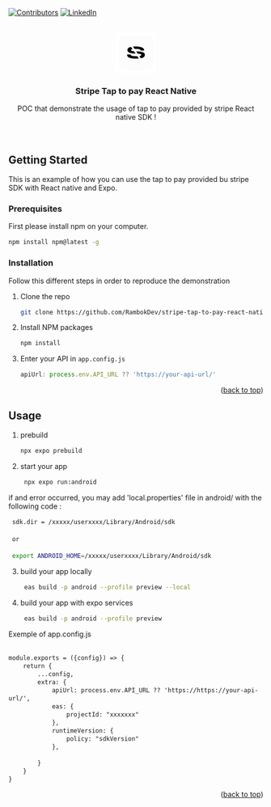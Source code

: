 
[![Contributors][contributors-shield]][contributors-url]
[![LinkedIn][linkedin-shield]][linkedin-url]


<!-- PROJECT LOGO -->
<br />
<div align="center">
  <a href="https://github.com/RambokDev/stripe-tap-to-pay-react-native">
    <img src="images/logo.png" alt="Logo" width="80" height="80">
  </a>
<h3 align="center">Stripe Tap to pay React Native</h3>
  <p align="center">
    POC that demonstrate the usage of tap to pay provided by stripe React native SDK !
    <br />
    <br />
    <br />
  </p>
</div>



<!-- GETTING STARTED -->
## Getting Started

This is an example of how you can use the tap to pay provided bu stripe SDK with React native and Expo.

### Prerequisites

First please install npm on your computer.
  ```sh
  npm install npm@latest -g
  ```

### Installation


Follow this different steps in order to reproduce the demonstration

1. Clone the repo
   ```sh
   git clone https://github.com/RambokDev/stripe-tap-to-pay-react-native.git
   ```
3. Install NPM packages
   ```sh
   npm install
   ```
4. Enter your API in `app.config.js`
   ```js
   apiUrl: process.env.API_URL ?? 'https://your-api-url/'
   ```

<p align="right">(<a href="#readme-top">back to top</a>)</p>



<!-- USAGE EXAMPLES -->
## Usage

1. prebuild
   ```sh
   npx expo prebuild
   ```


2. start your app 
   ```sh
    npx expo run:android
   ```

if and error occurred, you may add 'local.properties' file in android/ with the following code : 
   ```sh
    sdk.dir = /xxxxx/userxxxx/Library/Android/sdk
    
    or 
    
    export ANDROID_HOME=/xxxxx/userxxxx/Library/Android/sdk
   ```

3. build your app locally  
   ```sh
    eas build -p android --profile preview --local 
   ```

4. build your app with expo services
   ```sh
    eas build -p android --profile preview  
   ```
   
Exemple of app.config.js

```

module.exports = ({config}) => {
    return {
        ...config,
        extra: {
            apiUrl: process.env.API_URL ?? 'https://https://your-api-url/',
            eas: {
                projectId: "xxxxxxx"
            },
            runtimeVersion: {
                policy: "sdkVersion"
            },

        }
    }
}

```

<p align="right">(<a href="#readme-top">back to top</a>)</p>


<!-- MARKDOWN LINKS & IMAGES -->
<!-- https://www.markdownguide.org/basic-syntax/#reference-style-links -->
[contributors-shield]: https://img.shields.io/github/contributors/RambokDev/stripe-tap-to-pay-react-native?style=for-the-badge
[contributors-url]: https://github.com/RambokDev/stripe-tap-to-pay-react-native/graphs/contributors
[linkedin-shield]: https://img.shields.io/badge/-LinkedIn-black.svg?style=for-the-badge&logo=linkedin&colorB=555
[linkedin-url]: https://www.linkedin.com/company/soluce-technologies
